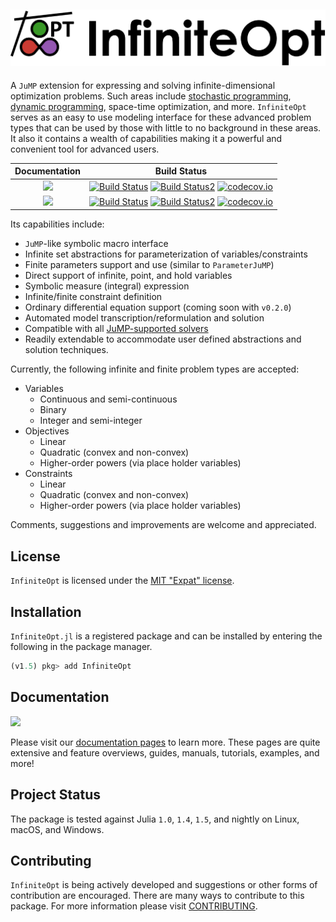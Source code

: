 ![Logo](full_logo.png)
---

A `JuMP` extension for expressing and solving infinite-dimensional optimization
problems. Such areas include [stochastic programming](https://en.wikipedia.org/wiki/Stochastic_programming),
[dynamic programming](https://en.wikipedia.org/wiki/Dynamic_programming),
space-time optimization, and more. `InfiniteOpt` serves as an easy to use modeling
interface for these advanced problem types that can be used by those with little
to no background in these areas. It also it contains a wealth of capabilities
making it a powerful and convenient tool for advanced users.  

| **Documentation**                                                               | **Build Status**                                                                                |
|:-------------------------------------------------------------------------------:|:-----------------------------------------------------------------------------------------------:|
| [![](https://img.shields.io/badge/docs-stable-blue.svg)](https://pulsipher.github.io/InfiniteOpt.jl/stable) | [![Build Status](https://api.travis-ci.com/pulsipher/InfiniteOpt.jl.svg?branch=v0.1.1)](https://travis-ci.com/pulsipher/InfiniteOpt.jl) [![Build Status2](https://ci.appveyor.com/api/projects/status/p3srfp3uuvchfg3j/branch/v0.1.1?svg=true)](https://ci.appveyor.com/project/pulsipher/InfiniteOpt-jl) [![codecov.io](https://codecov.io/github/pulsipher/InfiniteOpt.jl/coverage.svg?branch=release_prep)](https://codecov.io/github/pulsipher/InfiniteOpt.jl?branch=release_prep) |
| [![](https://img.shields.io/badge/docs-dev-blue.svg)](https://pulsipher.github.io/InfiniteOpt.jl/dev) | [![Build Status](https://travis-ci.com/pulsipher/InfiniteOpt.jl.svg?branch=master)](https://travis-ci.com/pulsipher/InfiniteOpt.jl) [![Build Status2](https://ci.appveyor.com/api/projects/status/github/pulsipher/InfiniteOpt.jl?branch=master&svg=true)](https://ci.appveyor.com/project/pulsipher/InfiniteOpt-jl) [![codecov.io](https://codecov.io/github/pulsipher/InfiniteOpt.jl/coverage.svg?branch=master)](https://codecov.io/github/pulsipher/InfiniteOpt.jl?branch=master) |

Its capabilities include:
- `JuMP`-like symbolic macro interface
- Infinite set abstractions for parameterization of variables/constraints
- Finite parameters support and use (similar to `ParameterJuMP`)
- Direct support of infinite, point, and hold variables
- Symbolic measure (integral) expression
- Infinite/finite constraint definition
- Ordinary differential equation support (coming soon with `v0.2.0`)
- Automated model transcription/reformulation and solution
- Compatible with all [JuMP-supported solvers](https://www.juliaopt.org/JuMP.jl/dev/installation/#Getting-Solvers-1)
- Readily extendable to accommodate user defined abstractions and solution techniques.

Currently, the following infinite and finite problem types are accepted:
- Variables
    - Continuous and semi-continuous
    - Binary
    - Integer and semi-integer
- Objectives
    - Linear
    - Quadratic (convex and non-convex)
    - Higher-order powers (via place holder variables)
- Constraints
    - Linear
    - Quadratic (convex and non-convex)
    - Higher-order powers (via place holder variables)

Comments, suggestions and improvements are welcome and appreciated.

## License
`InfiniteOpt` is licensed under the [MIT "Expat" license](./LICENSE).

## Installation
`InfiniteOpt.jl` is a registered package and can be installed by entering the
following in the package manager.

```julia
(v1.5) pkg> add InfiniteOpt
```

## Documentation
[![](https://img.shields.io/badge/docs-stable-blue.svg)](https://pulsipher.github.io/InfiniteOpt.jl/stable)

Please visit our [documentation pages](https://pulsipher.github.io/InfiniteOpt.jl/stable) to learn more. These pages are quite extensive and feature overviews, guides, manuals,
tutorials, examples, and more!

## Project Status
The package is tested against Julia `1.0`, `1.4`, `1.5`, and nightly on Linux, macOS, and Windows.

## Contributing
`InfiniteOpt` is being actively developed and suggestions or other forms of contribution are encouraged.
There are many ways to contribute to this package. For more information please
visit [CONTRIBUTING](https://github.com/pulsipher/InfiniteOpt.jl/blob/master/CONTRIBUTING.md).
